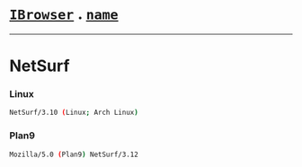 # [`IBrowser`](/api/main/get-browser.md) . [`name`](../name.md)
---
# NetSurf

### Linux

```sh
NetSurf/3.10 (Linux; Arch Linux)
```

### Plan9

```sh
Mozilla/5.0 (Plan9) NetSurf/3.12
```